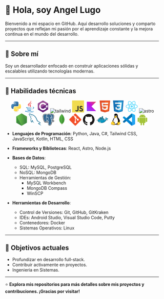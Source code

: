 # 👋 Hola, soy Angel Lugo

Bienvenido a mi espacio en GitHub. Aquí desarrollo soluciones y comparto proyectos que reflejan mi pasión por el aprendizaje constante y la mejora continua en el mundo del desarrollo.

---

## 🌟 Sobre mí

Soy un desarrollador enfocado en construir aplicaciones sólidas y escalables utilizando tecnologías modernas.

---

## 🔧 Habilidades técnicas

<p align="center">
  <!-- Lenguajes -->
  <img src="https://raw.githubusercontent.com/devicons/devicon/master/icons/python/python-original.svg" alt="python" width="40" height="40"/>
  <img src="https://raw.githubusercontent.com/devicons/devicon/master/icons/java/java-original.svg" alt="java" width="40" height="40"/>
  <img src="https://raw.githubusercontent.com/devicons/devicon/master/icons/csharp/csharp-original.svg" alt="csharp" width="40" height="40"/>
  <img src="https://www.vectorlogo.zone/logos/tailwindcss/tailwindcss-icon.svg" alt="tailwind" width="40" height="40"/>
  <img src="https://raw.githubusercontent.com/devicons/devicon/master/icons/javascript/javascript-original.svg" alt="javascript" width="40" height="40"/>
  <img src="https://raw.githubusercontent.com/devicons/devicon/master/icons/kotlin/kotlin-original.svg" alt="kotlin" width="40" height="40"/>
  <img src="https://raw.githubusercontent.com/devicons/devicon/master/icons/html5/html5-original.svg" alt="html5" width="40" height="40"/>
  <img src="https://raw.githubusercontent.com/devicons/devicon/master/icons/css3/css3-original.svg" alt="css3" width="40" height="40"/>
  <!-- Frameworks -->
  <img src="https://raw.githubusercontent.com/devicons/devicon/master/icons/react/react-original.svg" alt="react" width="40" height="40"/>
  <img src="https://astro.build/assets/press/astro-icon-dark.svg" alt="astro" width="40" height="40"/>
  <img src="https://raw.githubusercontent.com/devicons/devicon/master/icons/nodejs/nodejs-original.svg" alt="nodejs" width="40" height="40"/>
  <!-- Bases de Datos -->
  <img src="https://raw.githubusercontent.com/devicons/devicon/master/icons/mysql/mysql-original.svg" alt="mysql" width="40" height="40"/>
  <img src="https://raw.githubusercontent.com/devicons/devicon/master/icons/postgresql/postgresql-original.svg" alt="postgresql" width="40" height="40"/>
  <img src="https://raw.githubusercontent.com/devicons/devicon/master/icons/mongodb/mongodb-original.svg" alt="mongodb" width="40" height="40"/>
  <!-- Herramientas -->
  <img src="https://raw.githubusercontent.com/devicons/devicon/master/icons/git/git-original.svg" alt="git" width="40" height="40"/>
  <img src="https://raw.githubusercontent.com/devicons/devicon/master/icons/github/github-original.svg" alt="github" width="40" height="40"/>
  <img src="https://raw.githubusercontent.com/devicons/devicon/master/icons/docker/docker-original.svg" alt="docker" width="40" height="40"/>
  <img src="https://raw.githubusercontent.com/devicons/devicon/master/icons/linux/linux-original.svg" alt="linux" width="40" height="40"/>
  <img src="https://raw.githubusercontent.com/devicons/devicon/master/icons/vscode/vscode-original.svg" alt="vscode" width="40" height="40"/>
  <img src="https://raw.githubusercontent.com/devicons/devicon/master/icons/android/android-original.svg" alt="android" width="40" height="40"/>
</p>

- **Lenguajes de Programación**:
  Python, Java, C#, Tailwind CSS, JavaScript, Kotlin, HTML, CSS

- **Frameworks y Bibliotecas**:
  React, Astro, Node.js

- **Bases de Datos**:

  - SQL: MySQL, PostgreSQL
  - NoSQL: MongoDB
  - Herramientas de Gestión:
    - MySQL Workbench
    - MongoDB Compass
    - WinSCP

- **Herramientas de Desarrollo**:
  - Control de Versiones: Git, GitHub, GitKraken
  - IDEs: Android Studio, Visual Studio Code, Putty
  - Contenedores: Docker
  - Sistemas Operativos: Linux

---

## 🚀 Objetivos actuales

- Profundizar en desarrollo full-stack.
- Contribuir activamente en proyectos.
- Ingenieria en Sistemas.

---

⭐ **Explora mis repositorios para más detalles sobre mis proyectos y contribuciones. ¡Gracias por visitar!**

